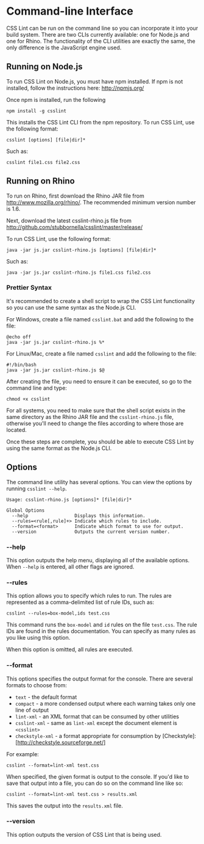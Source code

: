 # Command-line Interface

CSS Lint can be run on the command line so you can incorporate it into your build system. There are two CLIs currently available: one for Node.js and one for Rhino. The functionality of the CLI utilities are exactly the same, the only difference is the JavaScript engine used.

## Running on Node.js

To run CSS Lint on Node.js, you must have npm installed. If npm is not installed, follow the instructions here: http://npmjs.org/

Once npm is installed, run the following

    npm install -g csslint
    
This installs the CSS Lint CLI from the npm repository. To run CSS Lint, use the following format:

    csslint [options] [file|dir]*
    
Such as:

    csslint file1.css file2.css
    

## Running on Rhino

To run on Rhino, first download the Rhino JAR file from http://www.mozilla.org/rhino/. The recommended minimum version number is 1.6. 

Next, download the latest csslint-rhino.js file from http://github.com/stubbornella/csslint/master/release/

To run CSS Lint, use the following format:

    java -jar js.jar csslint-rhino.js [options] [file|dir]*

Such as:

    java -jar js.jar csslint-rhino.js file1.css file2.css
    
### Prettier Syntax

It's recommended to create a shell script to wrap the CSS Lint functionality so you can use the same syntax as the Node.js CLI. 

For Windows, create a file named `csslint.bat` and add the following to the file:

    @echo off
    java -jar js.jar csslint-rhino.js %*
    
For Linux/Mac, create a file named `csslint` and add the following to the file:

    #!/bin/bash
    java -jar js.jar csslint-rhino.js $@
    
After creating the file, you need to ensure it can be executed, so go to the command line and type:

    chmod +x csslint
    
For all systems, you need to make sure that the shell script exists in the same directory as the Rhino JAR file and the `csslint-rhino.js` file, otherwise you'll need to change the files according to where those are located.

Once these steps are complete, you should be able to execute CSS Lint by using the same format as the Node.js CLI.

## Options

The command line utility has several options. You can view the options by running `csslint --help`.

    Usage: csslint-rhino.js [options]* [file|dir]*
            
    Global Options
      --help                 Displays this information.
      --rules=<rule[,rule]+> Indicate which rules to include.
      --format=<format>      Indicate which format to use for output.
      --version              Outputs the current version number.

### --help

This option outputs the help menu, displaying all of the available options. When `--help` is entered, all other flags are ignored.

### --rules

This option allows you to specify which rules to run. The rules are represented as a comma-delimited list of rule IDs, such as:

    csslint --rules=box-model,ids test.css
    
This command runs the `box-model` and `id` rules on the file `test.css`. The rule IDs are found in the rules documentation. You can specify as many rules as you like using this option.

When this option is omitted, all rules are executed.

### --format

This options specifies the output format for the console. There are several formats to choose from:

* `text` - the default format
* `compact` - a more condensed output where each warning takes only one line of output
* `lint-xml` - an XML format that can be consumed by other utilities
* `csslint-xml` - same as `lint-xml` except the document element is `<csslint>`
* `checkstyle-xml` - a format appropriate for consumption by [Checkstyle]:[http://checkstyle.sourceforge.net/]

For example:

    csslint --format=lint-xml test.css
    
When specified, the given format is output to the console. If you'd like to save that output into a file, you can do so on the command line like so:

    csslint --format=lint-xml test.css > results.xml
    
This saves the output into the `results.xml` file.

### --version

This option outputs the version of CSS Lint that is being used.

